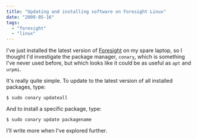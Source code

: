 ```yaml
---
title: "Updating and installing software on Foresight Linux"
date: "2009-05-16"
tags: 
  - "foresight"
  - "linux"
---
```


I've just installed the latest version of [Foresight](http://www.foresightlinux.org/) on my spare laptop, so I thought I'd investigate the package manager, `conary`, which is something I've never used before, but which looks like it could be as useful as `apt` and `urpmi`.

It's really quite simple. To update to the latest version of all installed packages, type:

`$ sudo conary updateall`

And to install a specific package, type:

`$ sudo conary update packagename`

I'll write more when I've explored further.
